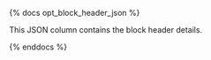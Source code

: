 {% docs opt_block_header_json %}

This JSON column contains the block header details. 

{% enddocs %}